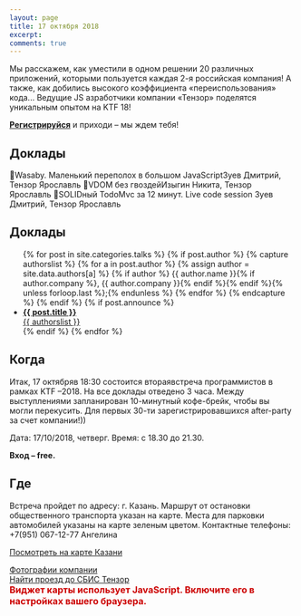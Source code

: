 ```yaml
---
layout: page
title: 17 октября 2018
excerpt:
comments: true
---
```

Мы расскажем, как уместили в одном решении 20 различных приложений, которыми пользуется каждая 2-я российская компания!
А также, как добились высокого коэффициента «переиспользования» кода...
Ведущие JS азработчики компании «Тензор» поделятся уникальным опытом на KTF 18!

[**Регистрируйся**][register] и приходи – мы ждем тебя!

Доклады
-------

Wasaby. Маленький переполох в большом JavaScriptЗуев Дмитрий, Тензор Ярославль
VDOM без гвоздейИзыгин Никита, Тензор Ярославль
SOLIDный TodoMvc за 12 минут. Live code session Зуев Дмитрий, Тензор Ярославль

	
Доклады
-------

<ul class="post-list">
{% for post in site.categories.talks %}
  {% if post.author %}
    {% capture authorslist %}
      {% for a in post.author %}
        {% assign author = site.data.authors[a] %}
        {% if author %} {{ author.name }}{% if author.company %}, {{ author.company }}{% endif %}{% endif %}{% unless forloop.last %};{% endunless %}
      {% endfor %}
    {% endcapture %}
  {% endif %}
  {% if post.announce %}
  <li><a href="{{ site.url }}{{ post.url }}"><b>{{ post.title }}</b><br/>{{ authorslist }}</a></li>
  {% endif %}
{% endfor %}
</ul>


Когда
-----

Итак, 17 октябряв 18:30 состоится втораявстреча программистов в рамках KTF –2018.
На все доклады отведено 3 часа.
Между выступлениями запланирован 10-минутный кофе-брейк, чтобы вы могли перекусить.
Для первых 30-ти зарегистрировавшихся after-party за счет компании!))

Дата: 17/10/2018, четверг.
Время: с 18.30 до 21.30.

__Вход – free.__


Где
---

Встреча пройдет по адресу: г. Казань.
Маршрут от остановки общественного транспорта указан на карте.
Места для парковки автомобилей указаны на карте зеленым цветом.
Контактные телефоны: +7(951) 067-12-77 Ангелина


<a class="dg-widget-link" href="http://2gis.ru/kazan/firm/70000001018552020/center/49.1060221195221,55.7904852342518/zoom/16?utm_medium=widget-source&utm_campaign=firmsonmap&utm_source=bigMap">Посмотреть на карте Казани</a><div class="dg-widget-link"><a href="http://2gis.ru/kazan/firm/70000001018552020/photos/70000001018552020/center/49.1060221195221,55.7904852342518/zoom/17?utm_medium=widget-source&utm_campaign=firmsonmap&utm_source=photos">Фотографии компании</a></div><div class="dg-widget-link"><a href="http://2gis.ru/kazan/center/49.106024,55.790251/zoom/16/routeTab/rsType/bus/to/49.106024,55.790251╎СБИС Тензор?utm_medium=widget-source&utm_campaign=firmsonmap&utm_source=route">Найти проезд до СБИС Тензор</a></div><script charset="utf-8" src="https://widgets.2gis.com/js/DGWidgetLoader.js"></script><script charset="utf-8">new DGWidgetLoader({"width":640,"height":600,"borderColor":"#a3a3a3","pos":{"lat":55.7904852342518,"lon":49.1060221195221,"zoom":16},"opt":{"city":"kazan"},"org":[{"id":"70000001018552020"}]});</script><noscript style="color:#c00;font-size:16px;font-weight:bold;">Виджет карты использует JavaScript. Включите его в настройках вашего браузера.</noscript>


<!--
<ul class="post-list">
{% for post in site.posts limit:10 %}
  <li><article><a href="{{ site.url }}{{ post.url }}">{{ post.title }} <span class="entry-date"><time datetime="{{ post.date | date_to_xmlschema }}">{{ post.date | date: "%B %d, %Y" }}</time></span></a></article></li>
{% endfor %}
</ul>
-->

[register]: /register/
[place]: http://rybinsk.vikonda.ru/
[tensor]: http://tensor.ru/
[speakers]: /speakers/
